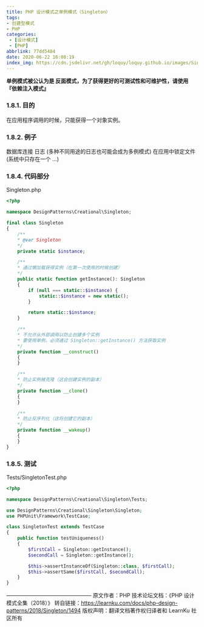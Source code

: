 ```yaml
---
title: PHP 设计模式之单例模式（Singleton）
tags: 
- 创建型模式
- PHP
categories: 
 - [设计模式]
 - [PHP]
abbrlink: 77dd5484
date: 2020-06-22 16:08:19
index_img: https://cdn.jsdelivr.net/gh/loquy/loquy.github.io/images/Singleton.jpg
---
```

**单例模式被公认为是 反面模式，为了获得更好的可测试性和可维护性，请使用『依赖注入模式』**

###  1.8.1. 目的
在应用程序调用的时候，只能获得一个对象实例。

### 1.8.2. 例子
数据库连接
日志 (多种不同用途的日志也可能会成为多例模式)
在应用中锁定文件 (系统中只存在一个 ...)


### 1.8.4. 代码部分

Singleton.php

```php
<?php

namespace DesignPatterns\Creational\Singleton;

final class Singleton
{
    /**
    * @var Singleton
    */
    private static $instance;

    /**
    * 通过懒加载获得实例（在第一次使用的时候创建）
    */
    public static function getInstance(): Singleton
    {
        if (null === static::$instance) {
            static::$instance = new static();
        }

        return static::$instance;
    }

    /**
    * 不允许从外部调用以防止创建多个实例
    * 要使用单例，必须通过 Singleton::getInstance() 方法获取实例
    */
    private function __construct()
    {
    }

    /**
    * 防止实例被克隆（这会创建实例的副本）
    */
    private function __clone()
    {
    }

    /**
    * 防止反序列化（这将创建它的副本）
    */
    private function __wakeup()
    {
    }
}
```

### 1.8.5. 测试
Tests/SingletonTest.php

```php
<?php

namespace DesignPatterns\Creational\Singleton\Tests;

use DesignPatterns\Creational\Singleton\Singleton;
use PHPUnit\Framework\TestCase;

class SingletonTest extends TestCase
{
    public function testUniqueness()
    {
        $firstCall = Singleton::getInstance();
        $secondCall = Singleton::getInstance();

        $this->assertInstanceOf(Singleton::class, $firstCall);
        $this->assertSame($firstCall, $secondCall);
    }
}
```
————————————————
原文作者：PHP 技术论坛文档：《PHP 设计模式全集（2018）》
转自链接：https://learnku.com/docs/php-design-patterns/2018/Singleton/1494
版权声明：翻译文档著作权归译者和 LearnKu 社区所有
